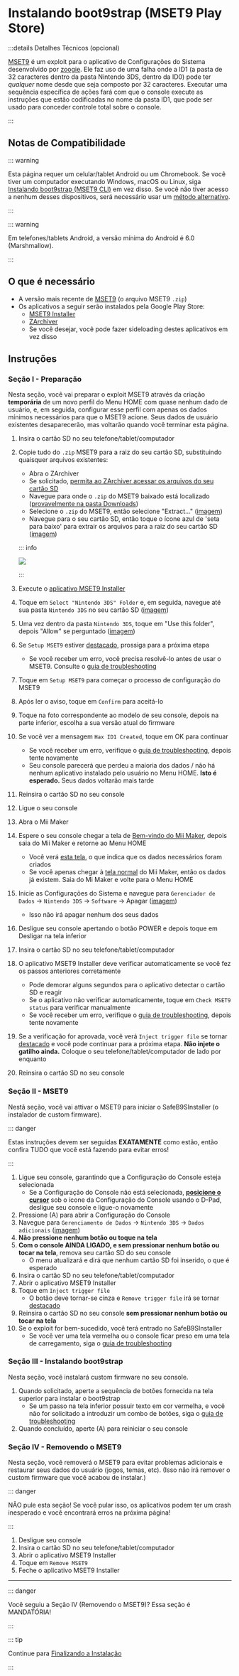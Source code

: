 # Instalando boot9strap (MSET9 Play Store)

:::details Detalhes Técnicos (opcional)

[MSET9](https://github.com/zoogie/MSET9) é um exploit para o aplicativo de Configurações do Sistema desenvolvido por [zoogie](https://github.com/zoogie). Ele faz uso de uma falha onde a ID1 (a pasta de 32 caracteres dentro da pasta Nintendo 3DS, dentro da ID0) pode ter _qualquer_ nome desde que seja composto por 32 caracteres. Executar uma sequência específica de ações fará com que o console execute as instruções que estão codificadas no nome da pasta ID1, que pode ser usado para conceder controle total sobre o console.

:::

## Notas de Compatibilidade

::: warning

Esta página requer um celular/tablet Android ou um Chromebook. Se você tiver um computador executando Windows, macOS ou Linux, siga [Instalando boot9strap (MSET9 CLI)](installing-boot9strap-\(mset9-cli\)) em vez disso. Se você não tiver acesso a nenhum desses dispositivos, será necessário usar um [método alternativo](https://wiki.hacks.guide/wiki/3DS:Alternate_Exploits).

:::

::: warning

Em telefones/tablets Android, a versão mínima do Android é 6.0 (Marshmallow).

:::

## O que é necessário

- A versão mais recente de [MSET9](https://github.com/hacks-guide/MSET9/releases/latest) (o arquivo MSET9 `.zip`)
- Os aplicativos a seguir serão instalados pela Google Play Store:
    - [MSET9 Installer](https://play.google.com/store/apps/details?id=moe.saru.homebrew.console3ds.mset9_installer_android)
    - [ZArchiver](https://play.google.com/store/apps/details?id=ru.zdevs.zarchiver)
    - Se você desejar, você pode fazer sideloading destes aplicativos em vez disso

## Instruções

### Seção I - Preparação

Nesta seção, você vai preparar o exploit MSET9 através da criação **temporária** de um novo perfil do Menu HOME com quase nenhum dado de usuário, e, em seguida, configurar esse perfil com apenas os dados mínimos necessários para que o MSET9 acione. Seus dados de usuário existentes desaparecerão, mas voltarão quando você terminar esta página.

1. Insira o cartão SD no seu telefone/tablet/computador

2. Copie tudo do `.zip` MSET9 para a raiz do seu cartão SD, substituindo quaisquer arquivos existentes:

    - Abra o ZArchiver
    - Se solicitado, [permita ao ZArchiver acessar os arquivos do seu cartão SD](/images/screenshots/mset9/zarchiver-allow.png)
    - Navegue para onde o `.zip` do MSET9 baixado está localizado ([provavelmente na pasta Downloads](/images/screenshots/mset9/zarchiver-zip-location.png))
    - Selecione o `.zip` do MSET9, então selecione "Extract..." ([imagem](/images/screenshots/mset9/zarchiver-extract-1.png))
    - Navegue para o seu cartão SD, então toque o ícone azul de 'seta para baixo' para extrair os arquivos para a raiz do seu cartão SD ([imagem](/images/screenshots/mset9/zarchiver-extract-2.png))

    ::: info

    ![](/images/screenshots/mset9/mset9-root-layout-android.png)

    :::

3. Execute o [aplicativo MSET9 Installer](/images/screenshots/mset9/mset9-setup-android.png)

4. Toque em `Select "Nintendo 3DS" Folder` e, em seguida, navegue até sua pasta `Nintendo 3DS` no seu cartão SD ([imagem](/images/screenshots/mset9/select-mset9-folder-1.png))

5. Uma vez dentro da pasta `Nintendo 3DS`, toque em "Use this folder", depois "Allow" se perguntado ([imagem](/images/screenshots/mset9/select-mset9-folder-2.png))

6. Se `Setup MSET9` estiver [destacado](/images/screenshots/mset9/setup-mset9-highlighted.png), prossiga para a próxima etapa
    - Se você receber um erro, você precisa resolvê-lo antes de usar o MSET9. Consulte o [guia de troubleshooting](troubleshooting-mset9)

7. Toque em `Setup MSET9` para começar o processo de configuração do MSET9

8. Após ler o aviso, toque em `Confirm` para aceitá-lo

9. Toque na foto correspondente ao modelo de seu console, depois na parte inferior, escolha a sua versão atual do firmware

10. Se você ver a mensagem `Hax ID1 Created`, toque em OK para continuar
    - Se você receber um erro, verifique o [guia de troubleshooting](troubleshooting-mset9), depois tente novamente
    - Seu console parecerá que perdeu a maioria dos dados / não há nenhum aplicativo instalado pelo usuário no Menu HOME. **Isto é esperado.** Seus dados voltarão mais tarde

11. Reinsira o cartão SD no seu console

12. Ligue o seu console

13. Abra o Mii Maker

14. Espere o seu console chegar a tela de [Bem-vindo do Mii Maker](/images/screenshots/mset9/mii-welcome.png), depois saia do Mii Maker e retorne ao Menu HOME
    - Você verá [esta tela](/images/screenshots/mset9/mii-extdata.png), o que indica que os dados necessários foram criados
    - Se você apenas chegar à [tela normal](/images/screenshots/mset9/mii-existing.png) do Mii Maker, então os dados já existem. Saia do Mi Maker e volte para o Menu HOME

15. Inicie as Configurações do Sistema e navegue para `Gerenciador de Dados` -> `Nintendo 3DS` -> `Software` -> Apagar ([imagem](/images/screenshots/database-reset.jpg))
    - Isso não irá apagar nenhum dos seus dados

16. Desligue seu console apertando o botão POWER e depois toque em Desligar na tela inferior

17. Insira o cartão SD no seu telefone/tablet/computador

18. O aplicativo MSET9 Installer deve verificar automaticamente se você fez os passos anteriores corretamente
    - Pode demorar alguns segundos para o aplicativo detectar o cartão SD e reagir
    - Se o aplicativo não verificar automaticamente, toque em `Check MSET9 status` para verificar manualmente
    - Se você receber um erro, verifique o [guia de troubleshooting](troubleshooting-mset9), depois tente novamente

19. Se a verificação for aprovada, você verá `Inject trigger file` se tornar [destacado](/images/screenshots/mset9/inject-trigger-highlighted.png) e você pode continuar para a próxima etapa. **Não injete o gatilho ainda.** Coloque o seu telefone/tablet/computador de lado por enquanto

20. Reinsira o cartão SD no seu console

### Seção II - MSET9

Nestã seção, você vai attivar o MSET9 para iniciar o SafeB9SInstaller (o instalador de custom firmware).

::: danger

Estas instruções devem ser seguidas **EXATAMENTE** como estão, então confira TUDO que você está fazendo para evitar erros!

:::

1. Ligue seu console, garantindo que a Configuração do Console esteja selecionada
    - Se a Configuração do Console não está selecionada, **[posicione o cursor](/images/screenshots/mset9/hover-settings.png)** sob o ícone da Configuração do Console usando o D-Pad, desligue seu console e ligue-o novamente
2. Pressione (A) para abrir a Configuração do Console
3. Navegue para `Gerenciamento de Dados` -> `Nintendo 3DS` -> `Dados adicionais` ([imagem](/images/screenshots/mset9/settings-extdata.png))
4. **Não pressione nenhum botão ou toque na tela**
5. **Com o console AINDA LIGADO, e sem pressionar nenhum botão ou tocar na tela**, remova seu cartão SD do seu console
    - O menu atualizará e dirá que nenhum cartão SD foi inserido, o que é esperado
6. Insira o cartão SD no seu telefone/tablet/computador
7. Abrir o aplicativo MSET9 Installer
8. Toque em `Inject trigger file`
    - O botão deve tornar-se cinza e `Remove trigger file` irá se tornar [destacado](/images/screenshots/mset9/remove-trigger-highlighted.png)
9. Reinsira o cartão SD no seu console **sem pressionar nenhum botão ou tocar na tela**
10. Se o exploit for bem-sucedido, você terá entrado no SafeB9SInstaller
    - Se você ver uma tela vermelha ou o console ficar preso em uma tela de carregamento, siga o [guia de troubleshooting](troubleshooting-mset9)

### Seção III - Instalando boot9strap

Nesta seção, você instalará custom firmware no seu console.

1. Quando solicitado, aperte a sequência de botões fornecida na tela superior para instalar o boot9strap
    - Se um passo na tela inferior possuir texto em cor vermelha, e você não for solicitado a introduzir um combo de botões, siga o [guia de troubleshooting](troubleshooting-mset9)
2. Quando concluído, aperte (A) para reiniciar o seu console

<!--@include: ./_include/configure-luma3ds.md -->

### Seção IV - Removendo o MSET9

Nesta seção, você removerá o MSET9 para evitar problemas adicionais e restaurar seus dados do usuário (jogos, temas, etc). (Isso não irá remover o custom firmware que você acabou de instalar.)

::: danger

NÃO pule esta seção! Se você pular isso, os aplicativos podem ter um crash inesperado e você encontrará erros na próxima página!

:::

1. Desligue seu console
2. Insira o cartão SD no seu telefone/tablet/computador
3. Abrir o aplicativo MSET9 Installer
4. Toque em `Remove MSET9`
5. Feche o aplicativo MSET9 Installer

<!--@include: ./_include/luma3ds-installed-note.md -->

___

::: danger

Você seguiu a Seção IV (Removendo o MSET9)? Essa seção é MANDATÓRIA!

:::

::: tip

Continue para [Finalizando a Instalação](finalizing-setup)

:::
